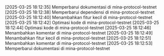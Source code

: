 [2025-03-25 18:12:35] Memperbarui dokumentasi di mina-protocol-testnet
[2025-03-25 18:12:38] Memperbarui dependensi di mina-protocol-testnet
[2025-03-25 18:12:40] Menambahkan fitur kecil di mina-protocol-testnet
[2025-03-25 18:12:42] Optimasi kode di mina-protocol-testnet
[2025-03-25 18:12:44] Optimasi kode di mina-protocol-testnet
[2025-03-25 18:12:46] Menambahkan komentar di mina-protocol-testnet
[2025-03-25 18:12:49] Menambahkan fitur kecil di mina-protocol-testnet
[2025-03-25 18:12:51] Menambahkan komentar di mina-protocol-testnet
[2025-03-25 18:12:53] Memperbarui dokumentasi di mina-protocol-testnet
